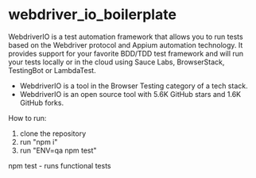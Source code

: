 # webdriver_io_boilerplate

WebdriverIO is a test automation framework that allows you to run tests based on the Webdriver protocol and Appium automation technology. It provides support for your favorite BDD/TDD test framework and will run your tests locally or in the cloud using Sauce Labs, BrowserStack, TestingBot or LambdaTest.

- WebdriverIO is a tool in the Browser Testing category of a tech stack.
- WebdriverIO is an open source tool with 5.6K GitHub stars and 1.6K GitHub forks.

How to run:

1. clone the repository
2. run "npm i"
3. run "ENV=qa npm test"

npm test - runs functional tests

